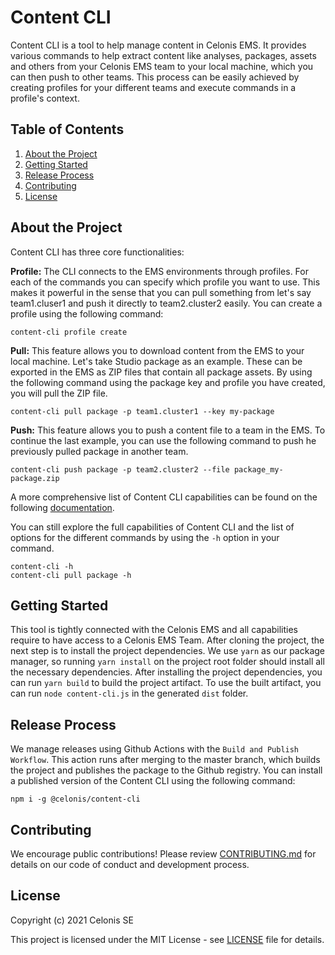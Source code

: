 # Content CLI

Content CLI is a tool to help manage content in Celonis EMS. It provides various commands to help extract content like analyses, packages, assets and others from your Celonis EMS team to your local machine, which you can then push to other teams. This process can be easily achieved by creating profiles for your different teams and execute commands in a profile's context.

## Table of Contents

1. [About the Project](#about-the-project)
2. [Getting Started](#getting-started)
3. [Release Process](#release-process)
4. [Contributing](#contributing)
5. [License](#license)

## About the Project

Content CLI has three core functionalities:

**Profile:** The CLI connects to the EMS environments through profiles. For each of the commands you can specify which profile you want to use. This makes it powerful in the sense that you can pull something from let's say team1.cluser1 and push it directly to team2.cluster2 easily. You can create a profile using the following command:

```
content-cli profile create
```

**Pull:** This feature allows you to download content from the EMS to your local machine. Let's take Studio package as an example. These can be exported in the EMS as ZIP files that contain all package assets. By using the following command using the package key and profile you have created, you will pull the ZIP file.

```
content-cli pull package -p team1.cluster1 --key my-package
```

**Push:** This feature allows you to push a content file to a team in the EMS. To continue the last example, you can use the following command to push he previously pulled package in another team.

```
content-cli push package -p team2.cluster2 --file package_my-package.zip
```

A more comprehensive list of Content CLI capabilities can be found on the following [documentation](DOCUMENTATION.md). 

You can still explore the full capabilities of Content CLI and the list of options for the different commands by using the `-h` option in your command.

```
content-cli -h
content-cli pull package -h
```

## Getting Started

This tool is tightly connected with the Celonis EMS and all capabilities require to have access to a Celonis EMS Team. After cloning the project, the next step is to install the project dependencies. We use `yarn` as our package manager, so running `yarn install` on the project root folder should install all the necessary dependencies. After installing the project dependencies, you can run `yarn build` to build the project artifact. To use the built artifact, you can run `node content-cli.js` in the generated `dist` folder.

## Release Process

We manage releases using Github Actions with the `Build and Publish Workflow`. This action runs after merging to the master branch, which builds the project and publishes the package to the Github registry. You can install a published version of the Content CLI using the following command:

```
npm i -g @celonis/content-cli
```

## Contributing

We encourage public contributions! Please review [CONTRIBUTING.md](https://github.com/celonis/content-cli/blob/master/CONTRIBUTING.md) for details on our code of conduct and development process.

## License

Copyright (c) 2021 Celonis SE

This project is licensed under the MIT License - see [LICENSE](https://github.com/celonis/content-cli/blob/master/LICENSE) file for details.
